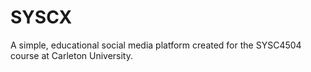 # SYSCX
A simple, educational social media platform created for the SYSC4504 course at Carleton University.
